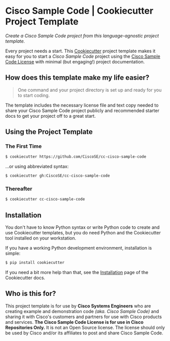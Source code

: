 # Cisco Sample Code | Cookiecutter Project Template

*Create a Cisco Sample Code project from this language-agnostic project template.*

Every project needs a start.  This [Cookiecutter](https://github.com/audreyr/cookiecutter) project template makes it easy for you to start a *Cisco Sample Code* project using the [Cisco Sample Code License](./LICENSE) with minimal (but engaging!) project documentation.

## How does this template make my life easier?

> One command and your project directory is set up and ready for you to start coding.

The template includes the necessary license file and text copy needed to share your Cisco Sample Code project publicly and recommended starter docs to get your project off to a great start.

## Using the Project Template

### The First Time

```bash
$ cookiecutter https://github.com/CiscoSE/cc-cisco-sample-code
```

...or using abbreviated syntax:

```bash
$ cookiecutter gh:CiscoSE/cc-cisco-sample-code
```

### Thereafter

```bash
$ cookiecutter cc-cisco-sample-code
```

## Installation

You don't have to know Python syntax or write Python code to create and use Cookiecutter templates, but you do need Python and the Cookiecutter tool installed on your workstation.

If you have a working Python development environment, installation is simple:

```bash
$ pip install cookiecutter
```

If you need a bit more help than that, see the [Installation](https://cookiecutter.readthedocs.io/en/latest/installation.html) page of the Cookiecutter docs.

## Who is this for?

This project template is for use by **Cisco Systems Engineers** who are creating example and demonstration code *(aka. Cisco Sample Code)* and sharing it with Cisco's customers and partners for use with Cisco products and services.  **The Cisco Sample Code License is for use in Cisco Repositories Only.**  It is not an Open Source license. The license should only be used by Cisco and/or its affiliates to post and share Cisco Sample Code.